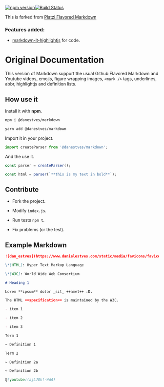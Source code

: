 [![npm version](https://img.shields.io/npm/v/@danestves/markdown.svg?style=flat-square)](https://www.npmjs.com/package/@danestves/markdown)[![Build Status](https://img.shields.io/travis/danestves/markdown/master.svg?style=flat-square)](https://travis-ci.org/danestves/markdown)

This is forked from [Platzi Flavored Markdown](https://github.com/PlatziDev/markdown)

### Features added:

- [markdown-it-highlightjs](https://github.com/valeriangalliat/markdown-it-highlightjs) for code.

# Original Documentation

This version of Markdown support the usual Github Flavored Markdown and Youtube videos, emojis, figure wrapping images, `<mark />` tags, underlines, abbr, highlightjs and definition lists.

## How use it

Install it with **npm**.

```bash
npm i @danestves/markdown

yarn add @danestves/markdown
```

Import it in your project.

```js
import createParser from '@danestves/markdown';
```

And the use it.

```js
const parser = createParser();

const html = parser(`**this is my text in bold**`);
```

## Contribute

- Fork the project.

- Modify `index.js`.

- Run tests `npm t`.

- Fix problems (or the test).

## Example Markdown

```markdown
![dan_estves](https://www.danielestves.com/static/media/favicons/favicon-32x32.png)

\*[HTML]: Hyper Text Markup Language

\*[W3C]: World Wide Web Consortium

# Heading 1

Lorem **ipsum** dolor _sit_ ++amet++ :D.

The HTML ==specification== is maintained by the W3C.

- item 1

- item 2

- item 3

Term 1

~ Definition 1

Term 2

~ Definition 2a

~ Definition 2b

@[youtube](ajLJOhf-WdA)
```
